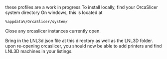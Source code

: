 these profiles are a work in progress
To install locally, find your OrcaSlicer system directory
On windows, this is located at 
```
%appdata%/OrcaSlicer/system/
```
Close any orcaslicer instances currently open. 

Bring in the LNL3d.json file at this directory as well as the LNL3D folder. 
upon re-opening orcaslicer, you should now be able to add printers and find LNL3D machines in your listings. 